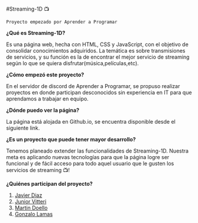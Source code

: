 #Streaming-1D 📺

`Proyecto empezado por Aprender a Programar`

**¿Qué es Streaming-1D?**

Es una página web, hecha con HTML, CSS y JavaScript, con el objetivo de consolidar conocimientos adquiridos. La temática es sobre transmisiones de servicios, y su función es la de encontrar el mejor servicio de streaming según lo que se quiera disfrutar(música,películas,etc).

**¿Cómo empezó este proyecto?**

En el servidor de discord de Aprender a Programar, se propuso realizar proyectos en donde participan desconocidos sin experiencia en IT para que aprendamos a trabajar en equipo.

**¿Dónde puedo ver la página?**

La página está alojada en Github.io, se encuentra disponible desde el siguiente link.

**¿Es un proyecto que puede tener mayor desarrollo?**

Tenemos planeado extender las funcionalidades de Streaming-1D. Nuestra meta es aplicando nuevas tecnologías para que la página logre ser funcional y de fácil acceso para todo aquel usuario que le gusten los servicios de streaming 📺!

**¿Quiénes participan del proyecto?**

1. [Javier Diaz](http://https://github.com/Aromd "Javier Diaz")
2. [Junior Vitteri](http://https://github.com/Juni-p "Junior Vitteri") 
3. [Martin Doello](http://https://github.com/Argnto "Martin Doello") 
4. [Gonzalo Lamas](http://https://github.com/gonzalolamas "Gonzalo Lamas")
